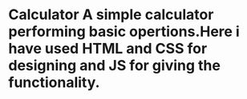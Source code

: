 # Calculator A simple calculator performing basic opertions.Here i have used HTML and CSS for designing and JS for giving the functionality.
